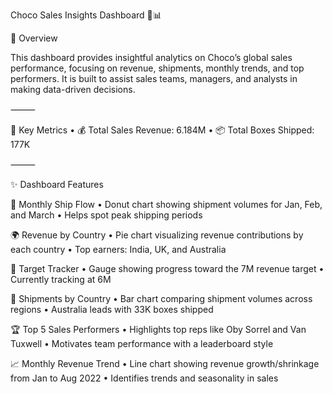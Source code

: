 Choco Sales Insights Dashboard 🍫📊

🚀 Overview

This dashboard provides insightful analytics on Choco’s global sales performance, focusing on revenue, shipments, monthly trends, and top performers. It is built to assist sales teams, managers, and analysts in making data-driven decisions.

⸻

📌 Key Metrics
	•	💰 Total Sales Revenue: 6.184M
	•	📦 Total Boxes Shipped: 177K

⸻

✨ Dashboard Features

📆 Monthly Ship Flow
	•	Donut chart showing shipment volumes for Jan, Feb, and March
	•	Helps spot peak shipping periods

🌍 Revenue by Country
	•	Pie chart visualizing revenue contributions by each country
	•	Top earners: India, UK, and Australia

🎯 Target Tracker
	•	Gauge showing progress toward the 7M revenue target
	•	Currently tracking at 6M

🚚 Shipments by Country
	•	Bar chart comparing shipment volumes across regions
	•	Australia leads with 33K boxes shipped

🏆 Top 5 Sales Performers
	•	Highlights top reps like Oby Sorrel and Van Tuxwell
	•	Motivates team performance with a leaderboard style

📈 Monthly Revenue Trend
	•	Line chart showing revenue growth/shrinkage from Jan to Aug 2022
	•	Identifies trends and seasonality in sales

